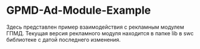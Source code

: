 # GPMD-Ad-Module-Example
Здесь представлен пример взаимодействия с рекламным модулем ГПМД. Текущая версия рекламного модуля находится в папке lib в swc библиотеке с датой последнего изменения.
